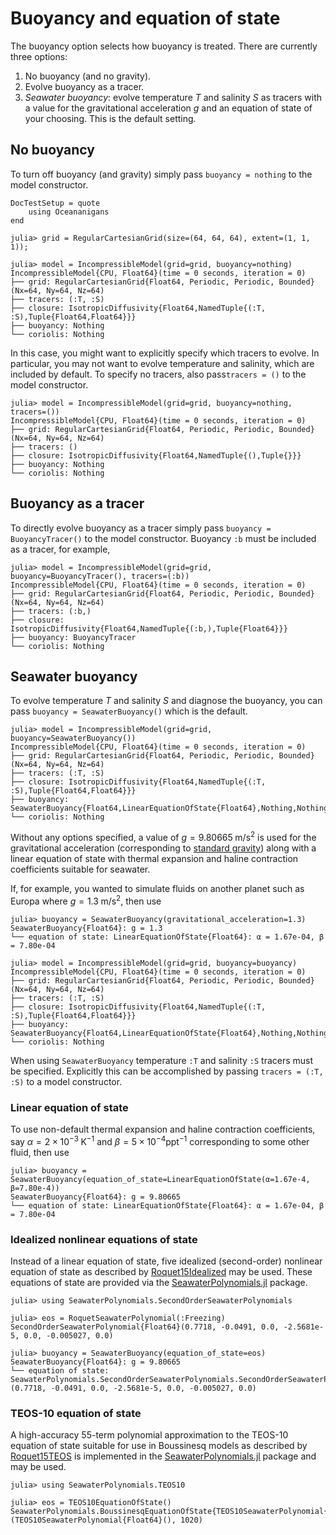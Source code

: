 # Buoyancy and equation of state

The buoyancy option selects how buoyancy is treated. There are currently three options:

1. No buoyancy (and no gravity).
2. Evolve buoyancy as a tracer.
3. _Seawater buoyancy_: evolve temperature $T$ and salinity $S$ as tracers with a value for the gravitational
   acceleration $g$ and an equation of state of your choosing. This is the default setting.

## No buoyancy

To turn off buoyancy (and gravity) simply pass `buoyancy = nothing` to the model constructor.

```@meta
DocTestSetup = quote
    using Oceananigans
end
```

```jldoctest buoyancy
julia> grid = RegularCartesianGrid(size=(64, 64, 64), extent=(1, 1, 1));

julia> model = IncompressibleModel(grid=grid, buoyancy=nothing)
IncompressibleModel{CPU, Float64}(time = 0 seconds, iteration = 0)
├── grid: RegularCartesianGrid{Float64, Periodic, Periodic, Bounded}(Nx=64, Ny=64, Nz=64)
├── tracers: (:T, :S)
├── closure: IsotropicDiffusivity{Float64,NamedTuple{(:T, :S),Tuple{Float64,Float64}}}
├── buoyancy: Nothing
└── coriolis: Nothing
```

In this case, you might want to explicitly specify which tracers to evolve. In particular, you may
not want to evolve temperature and salinity, which are included by default. To specify no tracers,
also pass`tracers = ()` to the model constructor.

```jldoctest buoyancy
julia> model = IncompressibleModel(grid=grid, buoyancy=nothing, tracers=())
IncompressibleModel{CPU, Float64}(time = 0 seconds, iteration = 0)
├── grid: RegularCartesianGrid{Float64, Periodic, Periodic, Bounded}(Nx=64, Ny=64, Nz=64)
├── tracers: ()
├── closure: IsotropicDiffusivity{Float64,NamedTuple{(),Tuple{}}}
├── buoyancy: Nothing
└── coriolis: Nothing
```

## Buoyancy as a tracer

To directly evolve buoyancy as a tracer simply pass `buoyancy = BuoyancyTracer()` to the model
constructor. Buoyancy `:b` must be included as a tracer, for example,

```jldoctest buoyancy
julia> model = IncompressibleModel(grid=grid, buoyancy=BuoyancyTracer(), tracers=(:b))
IncompressibleModel{CPU, Float64}(time = 0 seconds, iteration = 0)
├── grid: RegularCartesianGrid{Float64, Periodic, Periodic, Bounded}(Nx=64, Ny=64, Nz=64)
├── tracers: (:b,)
├── closure: IsotropicDiffusivity{Float64,NamedTuple{(:b,),Tuple{Float64}}}
├── buoyancy: BuoyancyTracer
└── coriolis: Nothing
```

## Seawater buoyancy

To evolve temperature $T$ and salinity $S$ and diagnose the buoyancy, you can pass
`buoyancy = SeawaterBuoyancy()` which is the default.

```jldoctest buoyancy
julia> model = IncompressibleModel(grid=grid, buoyancy=SeawaterBuoyancy())
IncompressibleModel{CPU, Float64}(time = 0 seconds, iteration = 0)
├── grid: RegularCartesianGrid{Float64, Periodic, Periodic, Bounded}(Nx=64, Ny=64, Nz=64)
├── tracers: (:T, :S)
├── closure: IsotropicDiffusivity{Float64,NamedTuple{(:T, :S),Tuple{Float64,Float64}}}
├── buoyancy: SeawaterBuoyancy{Float64,LinearEquationOfState{Float64},Nothing,Nothing}
└── coriolis: Nothing
```

Without any options specified, a value of $g = 9.80665 \; \text{m/s}^2$ is used for the gravitational
acceleration (corresponding to [standard gravity](https://en.wikipedia.org/wiki/Standard_gravity)) along
with a linear equation of state with thermal expansion and haline contraction coefficients suitable for seawater.

If, for example, you wanted to simulate fluids on another planet such as Europa where $g = 1.3 \; \text{m/s}^2$,
then use

```jldoctest buoyancy
julia> buoyancy = SeawaterBuoyancy(gravitational_acceleration=1.3)
SeawaterBuoyancy{Float64}: g = 1.3
└── equation of state: LinearEquationOfState{Float64}: α = 1.67e-04, β = 7.80e-04

julia> model = IncompressibleModel(grid=grid, buoyancy=buoyancy)
IncompressibleModel{CPU, Float64}(time = 0 seconds, iteration = 0)
├── grid: RegularCartesianGrid{Float64, Periodic, Periodic, Bounded}(Nx=64, Ny=64, Nz=64)
├── tracers: (:T, :S)
├── closure: IsotropicDiffusivity{Float64,NamedTuple{(:T, :S),Tuple{Float64,Float64}}}
├── buoyancy: SeawaterBuoyancy{Float64,LinearEquationOfState{Float64},Nothing,Nothing}
└── coriolis: Nothing
```

When using `SeawaterBuoyancy` temperature `:T` and salinity `:S` tracers must be specified. Explicitly this
can be accomplished by passing `tracers = (:T, :S)` to a model constructor.

### Linear equation of state

To use non-default thermal expansion and haline contraction coefficients, say
$\alpha = 2 \times 10^{-3} \; \text{K}^{-1}$ and $\beta = 5 \times 10^{-4} \text{ppt}^{-1}$ corresponding to some other
fluid, then use

```jldoctest
julia> buoyancy = SeawaterBuoyancy(equation_of_state=LinearEquationOfState(α=1.67e-4, β=7.80e-4))
SeawaterBuoyancy{Float64}: g = 9.80665
└── equation of state: LinearEquationOfState{Float64}: α = 1.67e-04, β = 7.80e-04
```

### Idealized nonlinear equations of state

Instead of a linear equation of state, five idealized (second-order) nonlinear equation of state as described by
[Roquet15Idealized](@cite) may be used. These equations of state are provided via the
[SeawaterPolynomials.jl](https://github.com/CliMA/SeawaterPolynomials.jl) package.

```jldoctest buoyancy
julia> using SeawaterPolynomials.SecondOrderSeawaterPolynomials

julia> eos = RoquetSeawaterPolynomial(:Freezing)
SecondOrderSeawaterPolynomial{Float64}(0.7718, -0.0491, 0.0, -2.5681e-5, 0.0, -0.005027, 0.0)

julia> buoyancy = SeawaterBuoyancy(equation_of_state=eos)
SeawaterBuoyancy{Float64}: g = 9.80665
└── equation of state: SeawaterPolynomials.SecondOrderSeawaterPolynomials.SecondOrderSeawaterPolynomial{Float64}(0.7718, -0.0491, 0.0, -2.5681e-5, 0.0, -0.005027, 0.0)
```

### TEOS-10 equation of state

A high-accuracy 55-term polynomial approximation to the TEOS-10 equation of state suitable for use in
Boussinesq models as described by [Roquet15TEOS](@cite) is implemented in the
[SeawaterPolynomials.jl](https://github.com/CliMA/SeawaterPolynomials.jl) package and may be used.

```jldoctest buoyancy
julia> using SeawaterPolynomials.TEOS10

julia> eos = TEOS10EquationOfState()
SeawaterPolynomials.BoussinesqEquationOfState{TEOS10SeawaterPolynomial{Float64},Int64}(TEOS10SeawaterPolynomial{Float64}(), 1020)
```
